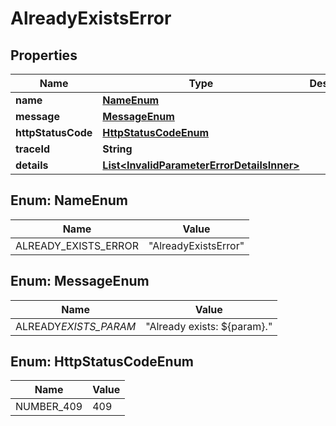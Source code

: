 # AlreadyExistsError

## Properties

| Name               | Type                                                                                      | Description | Notes      |
| ------------------ | ----------------------------------------------------------------------------------------- | ----------- | ---------- |
| **name**           | [**NameEnum**](#NameEnum)                                                                 |             |            |
| **message**        | [**MessageEnum**](#MessageEnum)                                                           |             |            |
| **httpStatusCode** | [**HttpStatusCodeEnum**](#HttpStatusCodeEnum)                                             |             |            |
| **traceId**        | **String**                                                                                |             |            |
| **details**        | [**List&lt;InvalidParameterErrorDetailsInner&gt;**](InvalidParameterErrorDetailsInner.md) |             | [optional] |

## Enum: NameEnum

| Name                 | Value                          |
| -------------------- | ------------------------------ |
| ALREADY_EXISTS_ERROR | &quot;AlreadyExistsError&quot; |

## Enum: MessageEnum

| Name                  | Value                                 |
| --------------------- | ------------------------------------- |
| ALREADY*EXISTS_PARAM* | &quot;Already exists: ${param}.&quot; |

## Enum: HttpStatusCodeEnum

| Name       | Value |
| ---------- | ----- |
| NUMBER_409 | 409   |
